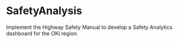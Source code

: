 # SafetyAnalysis
Implement the Highway Safety Manual to develop a Safety Analytics dashboard for the OKI region.
